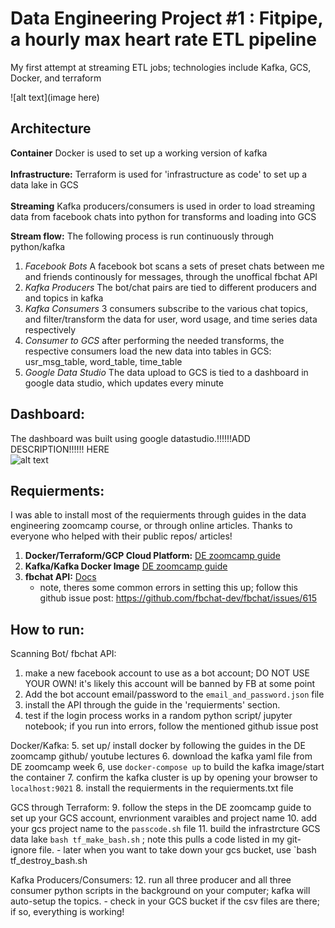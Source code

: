 # Data Engineering Project #1 : Fitpipe, a hourly max heart rate ETL pipeline 
My first attempt at streaming ETL jobs; technologies include Kafka, GCS, Docker, and terraform

![alt text](image here)
## Architecture
**Container** Docker is used to set up a working version of kafka <br><br>
**Infrastructure:** Terraform is used for 'infrastructure as code' to set up a data lake in GCS<br><br>
**Streaming** Kafka producers/consumers is used in order to load streaming data from facebook chats into python for transforms and loading into GCS

**Stream flow:** The following process is run continuously through python/kafka
1. *Facebook Bots* A facebook bot scans a sets of preset chats between me and friends continously for messages, through the unoffical fbchat API
2. *Kafka Producers* The bot/chat pairs are tied to different producers and and topics in kafka
3. *Kafka Consumers* 3 consumers subscribe to the various chat topics, and filter/transform the data for user, word usage, and time series data respectively 
4. *Consumer to GCS* after performing the needed transforms, the respective consumers load the new data into tables in GCS: usr_msg_table, word_table, time_table
5. *Google Data Studio* The data upload to GCS is tied to a dashboard in google data studio, which updates every minute 


## Dashboard:
The dashboard was built using google datastudio.!!!!!!ADD DESCRIPTION!!!!!! HERE <br>
![alt text]()

## Requierments:
I was able to install most of the requierments through guides in the data engineering zoomcamp course, or through online articles. Thanks to everyone who helped with their public repos/ articles!
1. **Docker/Terraform/GCP Cloud Platform:** [DE zoomcamp guide](https://github.com/DataTalksClub/data-engineering-zoomcamp/tree/main/week_1_basics_n_setup/1_terraform_gcp)
2. **Kafka/Kafka Docker Image** [DE zoomcamp guide](https://github.com/DataTalksClub/data-engineering-zoomcamp/tree/main/week_6_stream_processing)
4. **fbchat API:** [ Docs](https://fbchat.readthedocs.io/en/stable/)<br>
      - note, theres some common errors in setting this up; follow this github issue post: https://github.com/fbchat-dev/fbchat/issues/615

 
 ## How to run:
 Scanning Bot/ fbchat API:
  1. make a new facebook account to use as a bot account; DO NOT USE YOUR OWN! it's likely this account will be banned by FB at some point
  2. Add the bot account email/password to the `email_and_password.json` file
  3. install the API through the guide in the 'requierments' section. 
  4. test if the login process works in a random python script/ jupyter notebook; if you run into errors, follow the mentioned github issue post

 Docker/Kafka:
  5. set up/ install docker by following the guides in the DE zoomcamp github/ youtube lectures
  6. download the kafka yaml file from DE zoomcamp week 6, use `docker-compose up` to build the kafka image/start the container
  7. confirm the kafka cluster is up by opening your browser to `localhost:9021`
  8. install the requierments in the requierments.txt file
 
 GCS through Terraform:
  9. follow the steps in the DE zoomcamp guide to set up your GCS account, envrionment varaibles and project name
  10. add your gcs project name to the `passcode.sh` file
  11. build the infrastrcture GCS data lake `bash tf_make_bash.sh` ; note this pulls a code listed in my git-ignore file.
    - later when you want to take down your gcs bucket, use  `bash tf_destroy_bash.sh
 
 Kafka Producers/Consumers:
  12. run all three producer and all three consumer python scripts in the background on your computer; kafka will auto-setup the topics.
    - check in your GCS bucket if the csv files are there; if so, everything is working!

